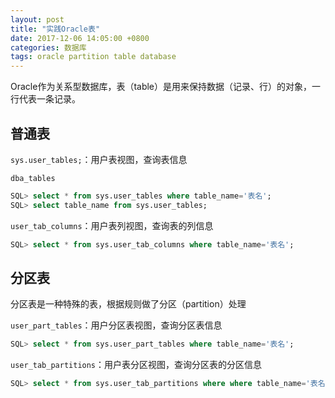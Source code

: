 ```yaml
---
layout: post
title: "实践Oracle表"
date: 2017-12-06 14:05:00 +0800
categories: 数据库
tags: oracle partition table database
---
```


Oracle作为关系型数据库，表（table）是用来保持数据（记录、行）的对象，一行代表一条记录。

## 普通表

`sys.user_tables;`：用户表视图，查询表信息

`dba_tables`

````sql
SQL> select * from sys.user_tables where table_name='表名';
SQL> select table_name from sys.user_tables;
````

`user_tab_columns`：用户表列视图，查询表的列信息

```sql
SQL> select * from sys.user_tab_columns where table_name='表名';
```

## 分区表

分区表是一种特殊的表，根据规则做了分区（partition）处理

`user_part_tables`：用户分区表视图，查询分区表信息

```sql
SQL> select * from sys.user_part_tables where table_name='表名';
```

`user_tab_partitions`：用户表分区视图，查询分区表的分区信息

```sql
SQL> select * from sys.user_tab_partitions where where table_name='表名';
```

